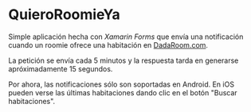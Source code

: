 # QuieroRoomieYa
Simple aplicación hecha con *Xamarin Forms* que envía una notificación cuando un roomie ofrece una habitación en [DadaRoom.com](https://www.dadaroom.com).

La petición se envía cada 5 minutos y la respuesta tarda en generarse apróximadamente 15 segundos.

Por ahora, las notificaciones sólo son soportadas en Android. En iOS pueden verse las últimas habitaciones dando clic en el botón "Buscar habitaciones".


